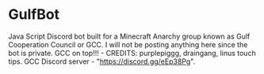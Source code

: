 # GulfBot
Java Script Discord bot built for a Minecraft Anarchy group known as Gulf Cooperation Council or GCC. I will not be posting anything here since the bot is private.
GCC on top!!! - CREDITS: purplepiggg, draingang, linus touch tips. GCC Discord server - "https://discord.gg/eEp38Pg".

